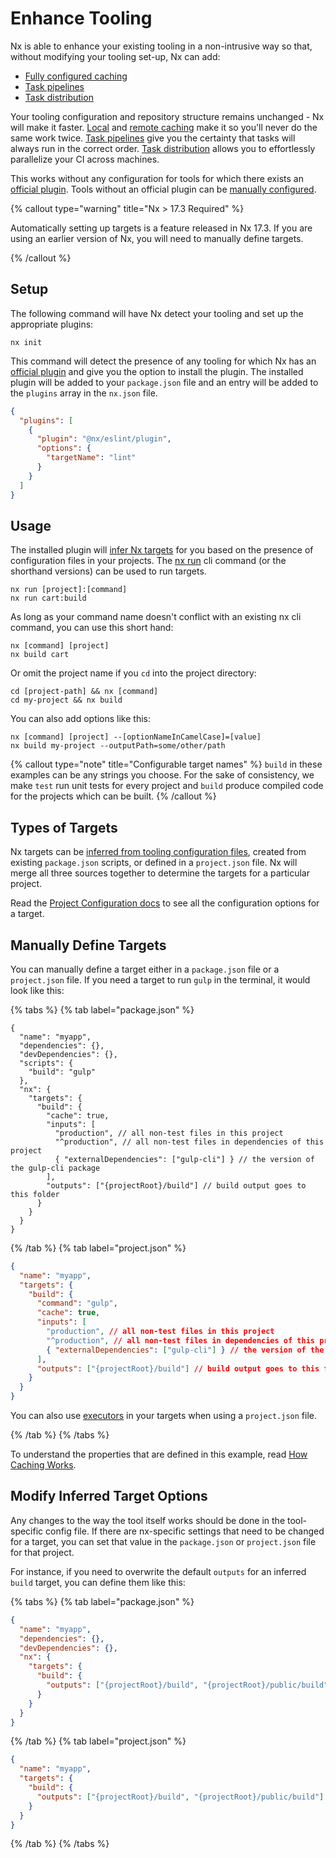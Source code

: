 # Enhance Tooling

Nx is able to enhance your existing tooling in a non-intrusive way so that, without modifying your tooling set-up, Nx can add:

- [Fully configured caching](/features/cache-task-results)
- [Task pipelines](/concepts/task-pipeline-configuration)
- [Task distribution](/ci/features/distribute-task-execution)

Your tooling configuration and repository structure remains unchanged - Nx will make it faster. [Local](/features/cache-task-results) and [remote caching](/ci/features/remote-cache) make it so you'll never do the same work twice. [Task pipelines](/concepts/task-pipeline-configuration) give you the certainty that tasks will always run in the correct order. [Task distribution](/ci/features/distribute-task-execution) allows you to effortlessly parallelize your CI across machines.

This works without any configuration for tools for which there exists an [official plugin](/plugin-registry). Tools without an official plugin can be [manually configured](#manually-define-targets).

{% callout type="warning" title="Nx > 17.3 Required" %}

Automatically setting up targets is a feature released in Nx 17.3. If you are using an earlier version of Nx, you will need to manually define targets.

{% /callout %}

## Setup

The following command will have Nx detect your tooling and set up the appropriate plugins:

```shell
nx init
```

This command will detect the presence of any tooling for which Nx has an [official plugin](/plugin-registry) and give you the option to install the plugin. The installed plugin will be added to your `package.json` file and an entry will be added to the `plugins` array in the `nx.json` file.

```json {% fileName="nx.json" %}
{
  "plugins": [
    {
      "plugin": "@nx/eslint/plugin",
      "options": {
        "targetName": "lint"
      }
    }
  ]
}
```

## Usage

The installed plugin will [infer Nx targets](/concepts/inferred-targets) for you based on the presence of configuration files in your projects. The [nx run](/nx-api/nx/documents/run) cli command (or the shorthand versions) can be used to run targets.

```shell
nx run [project]:[command]
nx run cart:build
```

As long as your command name doesn't conflict with an existing nx cli command, you can use this short hand:

```shell
nx [command] [project]
nx build cart
```

Or omit the project name if you `cd` into the project directory:

```shell
cd [project-path] && nx [command]
cd my-project && nx build
```

You can also add options like this:

```shell
nx [command] [project] --[optionNameInCamelCase]=[value]
nx build my-project --outputPath=some/other/path
```

{% callout type="note" title="Configurable target names" %}
`build` in these examples can be any strings you choose. For the sake of consistency, we make `test` run unit tests for every project and `build` produce compiled code for the projects which can be built.
{% /callout %}

## Types of Targets

Nx targets can be [inferred from tooling configuration files](/concepts/inferred-targets), created from existing `package.json` scripts, or defined in a `project.json` file. Nx will merge all three sources together to determine the targets for a particular project.

Read the [Project Configuration docs](/reference/project-configuration) to see all the configuration options for a target.

## Manually Define Targets

You can manually define a target either in a `package.json` file or a `project.json` file. If you need a target to run `gulp` in the terminal, it would look like this:

{% tabs %}
{% tab label="package.json" %}

```jsonc {% fileName="apps/myapp/package.json"%}
{
  "name": "myapp",
  "dependencies": {},
  "devDependencies": {},
  "scripts": {
    "build": "gulp"
  },
  "nx": {
    "targets": {
      "build": {
        "cache": true,
        "inputs": [
          "production", // all non-test files in this project
          "^production", // all non-test files in dependencies of this project
          { "externalDependencies": ["gulp-cli"] } // the version of the gulp-cli package
        ],
        "outputs": ["{projectRoot}/build"] // build output goes to this folder
      }
    }
  }
}
```

{% /tab %}
{% tab label="project.json" %}

```json {% fileName="apps/myapp/project.json"%}
{
  "name": "myapp",
  "targets": {
    "build": {
      "command": "gulp",
      "cache": true,
      "inputs": [
        "production", // all non-test files in this project
        "^production", // all non-test files in dependencies of this project
        { "externalDependencies": ["gulp-cli"] } // the version of the gulp-cli package
      ],
      "outputs": ["{projectRoot}/build"] // build output goes to this folder
    }
  }
}
```

You can also use [executors](/concepts/executors-and-configurations) in your targets when using a `project.json` file.

{% /tab %}
{% /tabs %}

To understand the properties that are defined in this example, read [How Caching Works](/concepts/how-caching-works).

## Modify Inferred Target Options

Any changes to the way the tool itself works should be done in the tool-specific config file. If there are nx-specific settings that need to be changed for a target, you can set that value in the `package.json` or `project.json` file for that project.

For instance, if you need to overwrite the default `outputs` for an inferred `build` target, you can define them like this:

{% tabs %}
{% tab label="package.json" %}

```json {% fileName="apps/myapp/package.json"%}
{
  "name": "myapp",
  "dependencies": {},
  "devDependencies": {},
  "nx": {
    "targets": {
      "build": {
        "outputs": ["{projectRoot}/build", "{projectRoot}/public/build"]
      }
    }
  }
}
```

{% /tab %}
{% tab label="project.json" %}

```json {% fileName="apps/myapp/project.json"%}
{
  "name": "myapp",
  "targets": {
    "build": {
      "outputs": ["{projectRoot}/build", "{projectRoot}/public/build"]
    }
  }
}
```

{% /tab %}
{% /tabs %}
